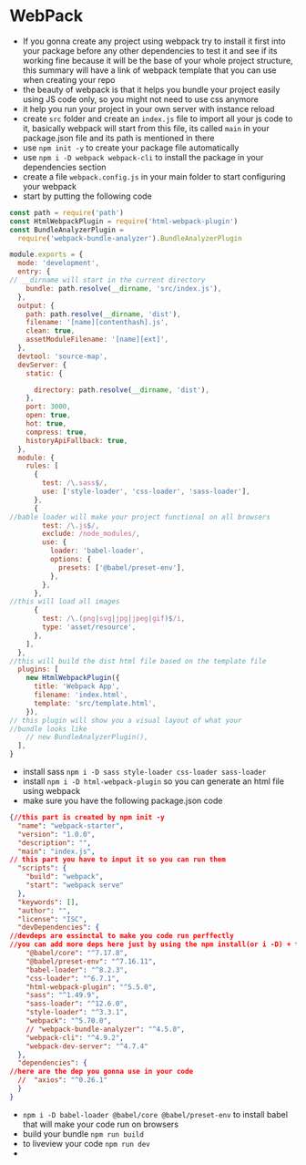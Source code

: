 # WebPack

- If you gonna create any project using webpack try to install it first into your package before any other dependencies to test it and see if its working fine because it will be the base of your whole project structure, this summary will have a link of webpack  template that you can use when creating your repo
- the beauty of webpack is that it helps you bundle your project easily using JS code only, so you might not need to use css anymore
- it help you run your project in your own server with instance reload
- create `src` folder and create an `index.js` file to import all your js code to it, basically webpack will start from this file, its called `main` in your package.json file and its path is mentioned in there
- use `npm init -y` to create your package file automatically
- use `npm i -D webpack webpack-cli` to install the package in your dependencies section
- create a file `webpack.config.js` in your main folder to start configuring your webpack
- start by putting the following code

```jsx
const path = require('path')
const HtmlWebpackPlugin = require('html-webpack-plugin')
const BundleAnalyzerPlugin =
  require('webpack-bundle-analyzer').BundleAnalyzerPlugin

module.exports = {
  mode: 'development',
  entry: {
// __dirname will start in the current directory 
    bundle: path.resolve(__dirname, 'src/index.js'),
  },
  output: {
    path: path.resolve(__dirname, 'dist'),
    filename: '[name][contenthash].js',
    clean: true,
    assetModuleFilename: '[name][ext]',
  },
  devtool: 'source-map',
  devServer: {
    static: {

      directory: path.resolve(__dirname, 'dist'),
    },
    port: 3000,
    open: true,
    hot: true,
    compress: true,
    historyApiFallback: true,
  },
  module: {
    rules: [
      {
        test: /\.sass$/,
        use: ['style-loader', 'css-loader', 'sass-loader'],
      },
      {
//bable loader will make your project functional on all browsers 
        test: /\.js$/,
        exclude: /node_modules/,
        use: {
          loader: 'babel-loader',
          options: {
            presets: ['@babel/preset-env'],
          },
        },
      },
//this will load all images
      {
        test: /\.(png|svg|jpg|jpeg|gif)$/i,
        type: 'asset/resource',
      },
    ],
  },
//this will build the dist html file based on the template file
  plugins: [
    new HtmlWebpackPlugin({
      title: 'Webpack App',
      filename: 'index.html',
      template: 'src/template.html',
    }),
// this plugin will show you a visual layout of what your 
//bundle looks like
    // new BundleAnalyzerPlugin(),
  ],
}
```

- install sass `npm i -D sass style-loader css-loader sass-loader`
- install `npm i -D html-webpack-plugin` so you can generate an html file using webpack
- make sure you have the following package.json code

```json
{//this part is created by npm init -y
  "name": "webpack-starter",
  "version": "1.0.0",
  "description": "",
  "main": "index.js",
// this part you have to input it so you can run them
  "scripts": {
    "build": "webpack",
    "start": "webpack serve"
  },
  "keywords": [],
  "author": "",
  "license": "ISC",
  "devDependencies": {
//devdeps are essinctal to make you code run perffectly
//you can add more deps here just by using the npm install(or i -D) + the package name
    "@babel/core": "^7.17.8",
    "@babel/preset-env": "^7.16.11",
    "babel-loader": "^8.2.3",
    "css-loader": "^6.7.1",
    "html-webpack-plugin": "^5.5.0",
    "sass": "^1.49.9",
    "sass-loader": "^12.6.0",
    "style-loader": "^3.3.1",
    "webpack": "^5.70.0",
    // "webpack-bundle-analyzer": "^4.5.0",
    "webpack-cli": "^4.9.2",
    "webpack-dev-server": "^4.7.4"
  },
  "dependencies": {
//here are the dep you gonna use in your code 
  //  "axios": "^0.26.1"
  }
}
```

- `npm i -D babel-loader @babel/core @babel/preset-env` to install babel that will make your code run on browsers
- build  your bundle `npm run build`
- to liveview your code `npm run dev`
-